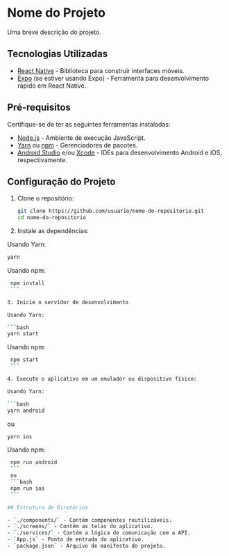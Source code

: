 # Nome do Projeto

Uma breve descrição do projeto.

## Tecnologias Utilizadas

- [React Native](https://reactnative.dev/) - Biblioteca para construir interfaces móveis.
- [Expo](https://expo.dev/) (se estiver usando Expo) - Ferramenta para desenvolvimento rápido em React Native.

## Pré-requisitos

Certifique-se de ter as seguintes ferramentas instaladas:

- [Node.js](https://nodejs.org/) - Ambiente de execução JavaScript.
- [Yarn](https://yarnpkg.com/) ou [npm](https://www.npmjs.com/) - Gerenciadores de pacotes.
- [Android Studio](https://developer.android.com/studio) e/ou [Xcode](https://developer.apple.com/xcode/) - IDEs para desenvolvimento Android e iOS, respectivamente.

## Configuração do Projeto

1. Clone o repositório:

   ```bash
   git clone https://github.com/usuario/nome-do-repositorio.git
   cd nome-do-repositorio

2. Instale as dependências:

Usando Yarn:

   ```bash
   yarn
   ```

Usando npm:

   ```bash
    npm install
    ```

3. Inicie o servidor de desenvolvimento

Usando Yarn:

   ```bash
   yarn start
   ```

Usando npm:

   ```bash
    npm start
    ```

4. Execute o aplicativo em um emulador ou dispositivo físico:

Usando Yarn:

   ```bash
   yarn android
   ```

   ou

   ```bash
   yarn ios
   ```

Usando npm:

   ```bash
    npm run android
    ```
    ou
    ```bash
    npm run ios
    ```

## Estrutura de Diretórios

- `./components/` - Contém componentes reutilizáveis.
- `./screens/` - Contém as telas do aplicativo.
- `./services/` - Contém a lógica de comunicação com a API.
- `App.js` - Ponto de entrada do aplicativo.
- `package.json` - Arquivo de manifesto do projeto.





